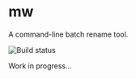 # mw

A command-line batch rename tool.

![Build status](https://travis-ci.com/jpikl/mw.svg?branch=master)

Work in progress...

